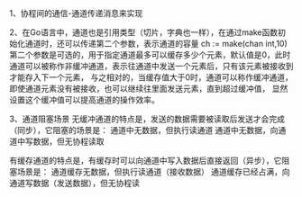 1、协程间的通信-通道传递消息来实现

2、在Go语言中，通道也是引用类型（切片，字典也一样），在通过make函数初始化通道时，还可以传递第二个参数，表示通道的容量
ch := make(chan int,10)
第二个参数是可选的，用于指定通道最多可以缓存多少个元素，默认值是0，此时通道可以被称作非缓冲通道，表示往通道中发送一个元素后，只有该元素被接收到才能存入下一个元素，
与之相对的，当缓存值大于0时，通道可以称作缓冲通道，即使通道元素没有被接收，也可以继续往里面发送元素，直到超过缓冲值，
显然设置这个缓冲值可以提高通道的操作效率。

3、通道阻塞场景
无缓冲通道的特点是，发送的数据需要被读取后发送才会完成（同步），它阻塞的场景是：
通道中无数据，但执行读通道
通道中无数据，向通道中写数据，但无协程读取

有缓存通道的特点是，有缓存时可以向通道中写入数据后直接返回（异步），它阻塞场景是：
通道缓存无数据，但执行读通道（接收数据）
通道缓存已经占满，向通道写数据（发送数据），但无协程读